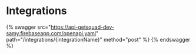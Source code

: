 # Integrations

{% swagger src="https://api-getsquad-dev-samy.firebaseapp.com/openapi.yaml" path="/integrations/{integrationName}" method="post" %}
{% endswagger %}
